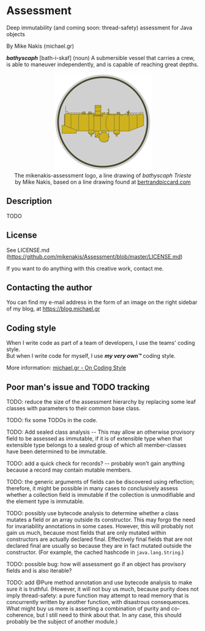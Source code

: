 # Assessment
Deep immutability (and coming soon: thread-safety) assessment for Java objects

By Mike Nakis (michael.gr)

**_bathyscaph_** [bath-i-skaf] (noun) A submersible vessel that carries a crew, is able to maneuver independently, and
is capable of reaching great depths.

<p align="center">
<img title="mikenakis-assessment logo" src="mikenakis-assessment-logo.svg" width="256"/><br/>
The mikenakis-assessment logo, a line drawing of <i>bathyscaph Trieste</i><br/>
by Mike Nakis, based on a line drawing found at <a href="https://bertrandpiccard.com/3-generations/jacques-piccard">bertrandpiccard.com</a><br/>
</p>

## Description

TODO

## License
                       
See LICENSE.md (https://github.com/mikenakis/Assessment/blob/master/LICENSE.md)

If you want to do anything with this creative work, contact me.

## Contacting the author

You can find my e-mail address in the form of an image on the right sidebar of my blog, at https://blog.michael.gr

## Coding style

When I write code as part of a team of developers, I use the teams' coding style.  
But when I write code for myself, I use _**my very own™**_ coding style.

More information: [michael.gr - On Coding Style](https://blog.michael.gr/2018/04/on-coding-style.html)

## Poor man's issue and TODO tracking

TODO: reduce the size of the assessment hierarchy by replacing some leaf classes with parameters to their common base class.
                  
TODO: fix some TODOs in the code.

TODO: Add sealed class analysis -- This may allow an otherwise provisory field to be assessed as immutable, if it is of extensible type when that extensible type belongs to a sealed group of which all member-classes have been determined to be immutable.

TODO: add a quick check for records? -- probably won't gain anything because a record may contain mutable members.

TODO: the generic arguments of fields can be discovered using reflection; therefore, it might be possible in many cases to conclusively assess whether a collection field is immutable if the collection is unmodifiable and the element type is immutable.

TODO: possibly use bytecode analysis to determine whether a class mutates a field or an array outside its constructor. This may forgo the need for invariability annotations in some cases. However, this will probably not gain us much, because most fields that are only mutated within constructors are actually declared final. Effectively final fields that are not declared final are usually so because they are in fact mutated outside the constructor. (For example, the cached hashcode in `java.lang.String`.)

TODO: possible bug: how will assessment go if an object has provisory fields and is also iterable?

TODO: add @Pure method annotation and use bytecode analysis to make sure it is truthful. (However, it will not buy us much, because purity does not imply thread-safety: a pure function may attempt to read memory that is concurrently written by another function, with disastrous consequences. What might buy us more is asserting a combination of purity and co-coherence, but I still need to think about that. In any case, this should probably be the subject of another module.)

